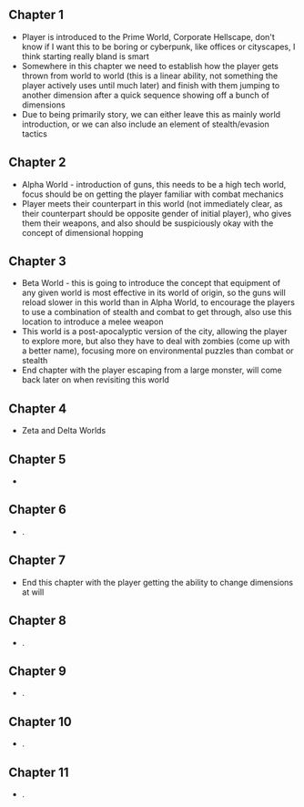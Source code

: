 ## Chapter 1
- Player is introduced to the Prime World, Corporate Hellscape, don't know if I want this to be boring or cyberpunk, like offices or cityscapes, I think starting really bland is smart
- Somewhere in this chapter we need to establish how the player gets thrown from world to world (this is a linear ability, not something the player actively uses until much later) and finish with them jumping to another dimension after a quick sequence showing off a bunch of dimensions
- Due to being primarily story, we can either leave this as mainly world introduction, or we can also include an element of stealth/evasion tactics

## Chapter 2
- Alpha World - introduction of guns, this needs to be a high tech world, focus should be on getting the player familiar with combat mechanics
- Player meets their counterpart in this world (not immediately clear, as their counterpart should be opposite gender of initial player), who gives them their weapons, and also should be suspiciously okay with the concept of dimensional hopping

## Chapter 3
- Beta World - this is going to introduce the concept that equipment of any given world is most effective in its world of origin, so the guns will reload slower in this world than in Alpha World, to encourage the players to use a combination of stealth and combat to get through, also use this location to introduce a melee weapon
- This world is a post-apocalyptic version of the city, allowing the player to explore more, but also they have to deal with zombies (come up with a better name), focusing more on environmental puzzles than combat or stealth
- End chapter with the player escaping from a large monster, will come back later on when revisiting this world

## Chapter 4
- Zeta and Delta Worlds

## Chapter 5
- 

## Chapter 6
- .

## Chapter 7
- End this chapter with the player getting the ability to change dimensions at will

## Chapter 8
- .

## Chapter 9
- .

## Chapter 10
- .

## Chapter 11
- .

